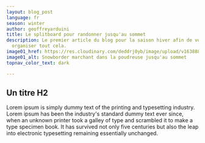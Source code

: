 ```yaml
---
layout: blog_post
language: fr
season: winter
author: geoffreyarduini
title: Le splitboard pour randonner jusqu'au sommet
description: Le premier article du blog pour la saison hiver afin de voir comment
  organiser tout cela.
image01_href: https://res.cloudinary.com/deddrj0yb/image/upload/v1638883531/website/winter/Snowboard-descente-poudreuse_xp9cqv.jpg
image01_alt: Snowborder marchant dans la poudreuse jusqu'au sommet
topnav_color_text: dark

---
```

## Un titre H2

Lorem ipsum is simply dummy text of the printing and typesetting industry. Lorem ipsum has been the industry's standard dummy text ever since, when an unknown printer took a galley of type and scrambled it to make a type specimen book. It has survived not only five centuries but also the leap into electronic typesetting remaining essentially unchanged.